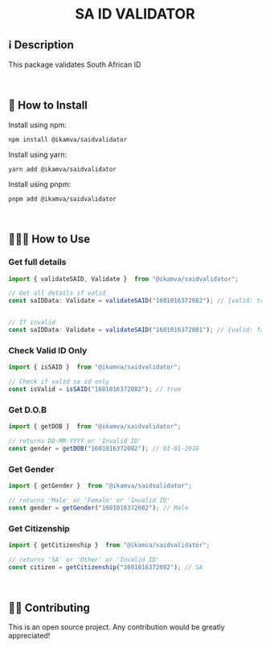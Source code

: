 <h1 align="center">SA ID VALIDATOR</h1>

## ℹ️️ Description

This package validates South African ID

<br>

## 🔧 How to Install

Install using npm:

```
npm install @ikamva/saidvalidator
```

Install using yarn:

```
yarn add @ikamva/saidvalidator

```
Install using pnpm:

```
pnpm add @ikamva/saidvalidator

```

<br>

## 👨🏻‍🏫 How to Use

### Get full details
```ts
import { validateSAID, Validate }  from "@ikamva/saidvalidator";

// Get all details if valid
const saIDData: Validate = validateSAID("1601016372082"); // {valid: true, gender: 'Male', citizenship: 'SA', dob: '01-01-2016'}


// If invalid
const saIDData: Validate = validateSAID("1601016372081"); // {valid: false, gender: 'Invalid ID', dob: 'Invalid ID', citizenship: 'Invalid ID'}

```

### Check Valid ID Only
```ts
import { isSAID }  from "@ikamva/saidvalidator";

// Check if valid sa id only
const isValid = isSAID("1601016372082"); // true
```

### Get D.O.B 
```ts
import { getDOB }  from "@ikamva/saidvalidator";

// returns DD-MM-YYYY or 'Invalid ID'
const gender = getDOB("1601016372082"); // 01-01-2016 
```

### Get Gender 
```ts
import { getGender }  from "@ikamva/saidvalidator";

// returns 'Male' or 'Female' or 'Invalid ID'
const gender = getGender("1601016372082"); // Male 
```

### Get Citizenship 
```ts
import { getCitizenship }  from "@ikamva/saidvalidator";

// returns 'SA' or 'Other' or 'Invalid ID'
const citizen = getCitizenship("1601016372082"); // SA 
```
<br>

## 💁🏻 Contributing

This is an open source project. Any contribution would be greatly appreciated!
